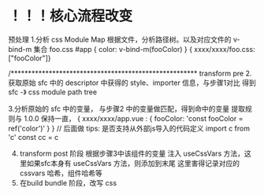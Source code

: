 # ！！！核心流程改变
预处理
1.分析 css Module Map
根据文件，分析路径树。以及对应文件的 v-bind-m 集合
foo.css
#app {
    color: v-bind-m(fooColor)
}
{ xxxx/xxxx/foo.css: ["fooColor"]}

/******************************************************
transform pre
2. 获取原始 sfc 中的 descriptor 中获得的 style、importer 信息，与步骤1对比
得到 sfc -》 css module path tree

3.分析原始的 sfc 中的变量，
与步骤2 中的变量做匹配，得到命中的变量
提取规则与 1.0.0 保持一直，
{
    xxxx/xxxx/app.vue : {
        fooColor: 'const fooColor = ref('color')'
    }
}
// 后面做
tips: 是否支持从外部js导入的代码定义
import c from 'c'
const cc = c

4. transform post 阶段
根据步骤3中该组件的变量
注入 useCssVars 方法，这里如果sfc本身有 useCssVars 方法，则添加到末尾
这里害得记录对应的 cssvars 哈希，组件哈希等
5. 在build bundle 阶段，改写 css
